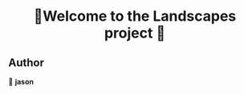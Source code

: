 <h1 align=center>👋Welcome to the Landscapes project 👋</h1>
<p align=center>


## Author

👤 **jason**

##

</p>
